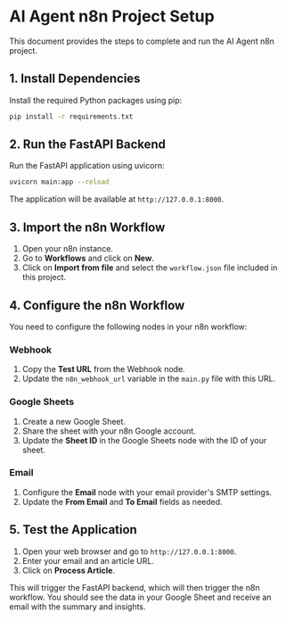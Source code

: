 # AI Agent n8n Project Setup

This document provides the steps to complete and run the AI Agent n8n project.

## 1. Install Dependencies

Install the required Python packages using pip:

```bash
pip install -r requirements.txt
```

## 2. Run the FastAPI Backend

Run the FastAPI application using uvicorn:

```bash
uvicorn main:app --reload
```

The application will be available at `http://127.0.0.1:8000`.

## 3. Import the n8n Workflow

1.  Open your n8n instance.
2.  Go to **Workflows** and click on **New**.
3.  Click on **Import from file** and select the `workflow.json` file included in this project.

## 4. Configure the n8n Workflow

You need to configure the following nodes in your n8n workflow:

### Webhook

1.  Copy the **Test URL** from the Webhook node.
2.  Update the `n8n_webhook_url` variable in the `main.py` file with this URL.

### Google Sheets

1.  Create a new Google Sheet.
2.  Share the sheet with your n8n Google account.
3.  Update the **Sheet ID** in the Google Sheets node with the ID of your sheet.

### Email

1.  Configure the **Email** node with your email provider's SMTP settings.
2.  Update the **From Email** and **To Email** fields as needed.

## 5. Test the Application

1.  Open your web browser and go to `http://127.0.0.1:8000`.
2.  Enter your email and an article URL.
3.  Click on **Process Article**.

This will trigger the FastAPI backend, which will then trigger the n8n workflow. You should see the data in your Google Sheet and receive an email with the summary and insights.
